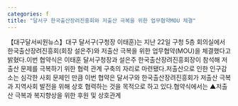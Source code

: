 ```yaml
---
categories: f
title: "달서구 한국출산장려진흥회와 저출산 극복을 위한 업무협약MOU 체결"
---
```

【대구달서씨원뉴스】대구 달서구(구청장 이태훈)는 지난 22일 구청 5층 회의실에서 한국출산장려진흥회(회장 설은주)와 저출산 극복을 위한 업무협약(MOU)을 체결했다고 밝혔다.이번 협약식은 이태훈 달서구청장과 설은주 한국출산장려진흥회장이 참석해 저출산 문제를 극복하기 위한 협력 관계 구축의 자리로 마련됐다.저출산으로 인한 인구감소는 심각한 사회 문제인 만큼 이번 협약은 달서구와 한국출산장려진흥회가 저출산 극복과 지역사회 발전을 위해 상호 협력하는 것을 목적으로 하고 있다.협약식에서는 ▲저출산 극복과 복지향상을 위한 후원 및 상호관계